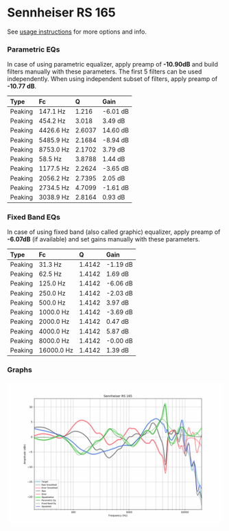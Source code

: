 # Sennheiser RS 165
See [usage instructions](https://github.com/jaakkopasanen/AutoEq#usage) for more options and info.

### Parametric EQs
In case of using parametric equalizer, apply preamp of **-10.90dB** and build filters manually
with these parameters. The first 5 filters can be used independently.
When using independent subset of filters, apply preamp of **-10.77 dB**.

| Type    | Fc        |      Q | Gain     |
|:--------|:----------|:-------|:---------|
| Peaking | 147.1 Hz  | 1.216  | -6.01 dB |
| Peaking | 454.2 Hz  | 3.018  | 3.49 dB  |
| Peaking | 4426.6 Hz | 2.6037 | 14.60 dB |
| Peaking | 5485.9 Hz | 2.1684 | -8.94 dB |
| Peaking | 8753.0 Hz | 2.1702 | 3.79 dB  |
| Peaking | 58.5 Hz   | 3.8788 | 1.44 dB  |
| Peaking | 1177.5 Hz | 2.2624 | -3.65 dB |
| Peaking | 2056.2 Hz | 2.7395 | 2.05 dB  |
| Peaking | 2734.5 Hz | 4.7099 | -1.61 dB |
| Peaking | 3038.9 Hz | 2.8164 | 0.93 dB  |

### Fixed Band EQs
In case of using fixed band (also called graphic) equalizer, apply preamp of **-6.07dB**
(if available) and set gains manually with these parameters.

| Type    | Fc         |      Q | Gain     |
|:--------|:-----------|:-------|:---------|
| Peaking | 31.3 Hz    | 1.4142 | -1.19 dB |
| Peaking | 62.5 Hz    | 1.4142 | 1.69 dB  |
| Peaking | 125.0 Hz   | 1.4142 | -6.06 dB |
| Peaking | 250.0 Hz   | 1.4142 | -2.03 dB |
| Peaking | 500.0 Hz   | 1.4142 | 3.97 dB  |
| Peaking | 1000.0 Hz  | 1.4142 | -3.69 dB |
| Peaking | 2000.0 Hz  | 1.4142 | 0.47 dB  |
| Peaking | 4000.0 Hz  | 1.4142 | 5.87 dB  |
| Peaking | 8000.0 Hz  | 1.4142 | -0.00 dB |
| Peaking | 16000.0 Hz | 1.4142 | 1.39 dB  |

### Graphs
![](./Sennheiser%20RS%20165.png)